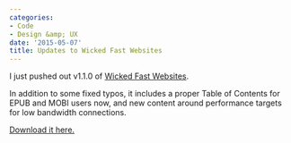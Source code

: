 ```yaml
---
categories:
- Code
- Design &amp; UX
date: '2015-05-07'
title: Updates to Wicked Fast Websites
---
```


I just pushed out v1.1.0 of [Wicked Fast Websites](https://gomakethings.com/wicked-fast-websites/).

In addition to some fixed typos, it includes a proper Table of Contents for EPUB and MOBI users now, and new content around performance targets for low bandwidth connections.

[Download it here.](https://gomakethings.com/wicked-fast-websites/)